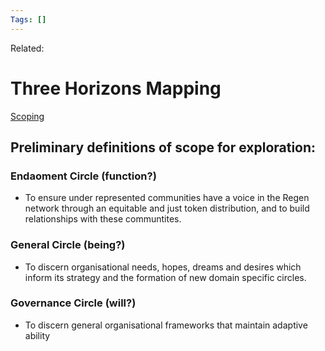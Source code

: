 ```yaml
---
Tags: []
---
```

Related: 
# Three Horizons Mapping

[Scoping](https://resources.h3uni.org/facilitation-guide/scoping/)

## Preliminary definitions of scope for exploration:

### Endaoment Circle (function?)
- To ensure under represented communities have a voice in the Regen network through an equitable and just token distribution, and to build relationships with these communtites. 

### General Circle (being?)
- To discern organisational needs, hopes, dreams and desires which inform its strategy and the formation of new domain specific circles.

### Governance Circle (will?)
- To discern general organisational frameworks that maintain adaptive ability